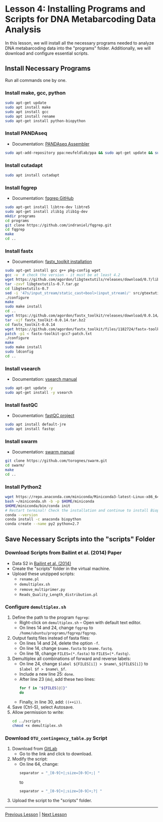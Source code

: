 # Lesson 4: Installing Programs and Scripts for DNA Metabarcoding Data Analysis

In this lesson, we will install all the necessary programs needed to analyze DNA metabarcoding data into the "programs" folder. Additionally, we will download and configure essential scripts.

## Install Necessary Programs
Run all commands one by one.

### Install make, gcc, python
```bash
sudo apt-get update
sudo apt install make
sudo apt install gcc
sudo apt install rename
sudo apt-get install python-biopython
```

### Install PANDAseq
- Documentation: [PANDAseq Assembler](https://github.com/neufeld/pandaseq/wiki/PANDAseq-Assembler)
```bash
sudo apt-add-repository ppa:neufeldlab/ppa && sudo apt-get update && sudo apt-get install pandaseq
```

### Install cutadapt
```bash
sudo apt install cutadapt
```

### Install fqgrep
- Documentation: [fqgrep GitHub](https://github.com/indraniel/fqgrep/wiki)
```bash
sudo apt-get install libtre-dev libtre5
sudo apt-get install zlib1g zlib1g-dev
mkdir programs
cd programs
git clone https://github.com/indraniel/fqgrep.git
cd fqgrep
make
cd ..
```

### Install fastx
- Documentation: [fastx_toolkit installation](http://hannonlab.cshl.edu/fastx_toolkit/install_ubuntu.txt)
```bash
sudo apt-get install gcc g++ pkg-config wget
gcc -v  # check the version - it must be at least 4.2
wget https://github.com/agordon/libgtextutils/releases/download/0.7/libgtextutils-0.7.tar.gz
tar -zxvf libgtextutils-0.7.tar.gz
cd libgtextutils-0.7
sed -i '47s/input_stream/static_cast<bool>(input_stream)/' src/gtextutils/text_line_reader.cpp
./configure
make
sudo make install
cd ..
wget https://github.com/agordon/fastx_toolkit/releases/download/0.0.14/fastx_toolkit-0.0.14.tar.bz2
tar -xjf fastx_toolkit-0.0.14.tar.bz2
cd fastx_toolkit-0.0.14
wget https://github.com/agordon/fastx_toolkit/files/1182724/fastx-toolkit-gcc7-patch.txt
patch -p1 < fastx-toolkit-gcc7-patch.txt
./configure
make
sudo make install
sudo ldconfig
cd ..
```

### Install vsearch
- Documentation: [vsearch manual](https://manpages.debian.org/stretch/vsearch/vsearch.1.en.html)
```bash
sudo apt-get update -y
sudo apt-get install -y vsearch
```

### Install fastQC
- Documentation: [fastQC project](https://www.bioinformatics.babraham.ac.uk/projects/fastqc/)
```bash
sudo apt install default-jre
sudo apt install fastqc
```

### Install swarm
- Documentation: [swarm manual](https://github.com/torognes/swarm/blob/master/man/swarm_manual.pdf)
```bash
git clone https://github.com/torognes/swarm.git
cd swarm/
make
cd ..
```

### Install Python2
```bash
wget https://repo.anaconda.com/miniconda/Miniconda3-latest-Linux-x86_64.sh -O ~/miniconda.sh
bash ~/miniconda.sh -b -p $HOME/miniconda
$HOME/miniconda/bin/conda init
# Restart terminal! Check the installation and continue to install Biophyton
conda --version
conda install -c anaconda biopython
conda create --name py2 python=2.7
```

## Save Necessary Scripts into the "scripts" Folder

### Download Scripts from Bailint et al. (2014) Paper
- Data S2 in [Bailint et al. (2014)](https://onlinelibrary.wiley.com/doi/full/10.1002/ece3.1107)
- Create the "scripts" folder in the virtual machine.
- Upload these unzipped scripts:
  - `rename.pl`
  - `demultiplex.sh`
  - `remove_multiprimer.py`
  - `Reads_Quality_Length_distribution.pl`

### Configure `demultiplex.sh`
1. Define the path to the program `fqgrep`:
   - Right-click on `demultiplex.sh` – Open with default text editor.
   - On lines 14 and 24, change `fqgrep` to `/home/ubuntu/programs/fqgrep/fqgrep`.
2. Output fastq files instead of fasta files:
   - On lines 14 and 24, delete the option `-f`.
   - On line 14, change `$name.fasta` to `$name.fastq`.
   - On line 18, change `FILES=(*.fasta)` to `FILES=(*.fastq)`.
3. Demultiplex all combinations of forward and reverse labels:
   - On line 24, change `$label ${FILES[i]} > $name\_${FILES[i]}` to `$label $f > $name\_$f`.
   - Include a new line 25: `done`.
   - After line 23 (`do`), add these two lines:
     ```bash
     for f in "${FILES[@]}"
     do 
     ```
   - Finally, in line 30, add: `((++i))`.
4. Save (Ctrl-S), select Autosave.
5. Allow permission to write:
   ```bash
   cd ../scripts
   chmod +x demultiplex.sh
   ```

### Download `OTU_contingency_table.py` Script
1. Download from [GitLab](https://gitlab.mbb.cnrs.fr/edna/bash_swarm/-/blob/master/scripts/OTU_contingency_table.py)
   - Go to the link and click to download.
2. Modify the script:
   - On line 64, change:
     ```python
     separator = "_[0-9]+|;size=[0-9]+;| "
     ```
     to
     ```python
     separator = "_[0-9]+|;size=[0-9]+;?| "
     ```
3. Upload the script to the "scripts" folder.

---

[Previous Lesson](../lesson3/lesson3.md) | [Next Lesson](../lesson5/lesson5.md)
